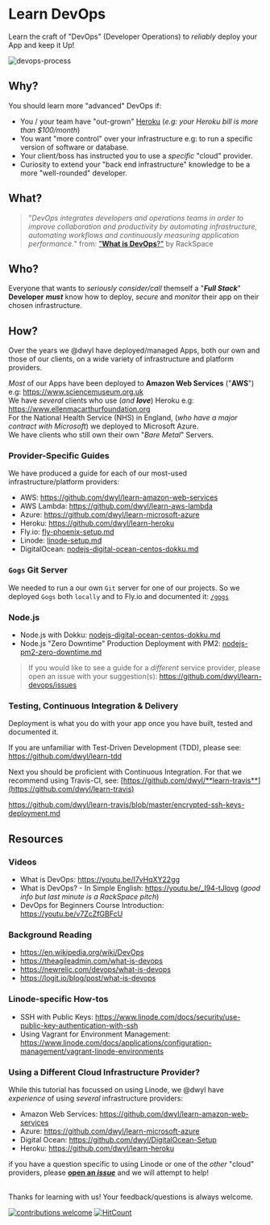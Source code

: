 # Learn DevOps

Learn the craft of "DevOps" (Developer Operations)
to _reliably_ deploy your App and keep it Up!

![devops-process](https://user-images.githubusercontent.com/194400/28494977-ce74a632-6f36-11e7-9f86-f48abde49479.png)

## Why?

You should learn more "advanced" DevOps if:

- You / your team have "out-grown"
  [Heroku](https://github.com/dwyl/learn-heroku)
  (_e.g: your Heroku bill is more than \$100/month_)
- You want "more control" over your infrastructure
  e.g: to run a specific version of software or database.
- Your client/boss has instructed you
  to use a _specific_ "cloud" provider.
- Curiosity to extend your
  "back end infrastructure" knowledge to be a more
  "well-rounded" developer.

## What?

> "_DevOps integrates developers and operations teams
> in order to improve collaboration and productivity
> by automating infrastructure, automating workflows
> and continuously measuring application performance._"
> from: ["**What is DevOps**?"](https://youtu.be/_I94-tJlovg) by RackSpace

## Who?

Everyone that wants to _seriously consider/call_ themself
a "**_Full Stack_**" **Developer** **_must_** know how to deploy,
_secure_ and _monitor_ their app on their chosen infrastructure.

## How?

Over the years we @dwyl have deployed/managed Apps,
both our own and those of our clients,
on a wide variety of infrastructure and platform providers.

_Most_ of our Apps have been deployed to **Amazon Web Services** ("**AWS**")
e.g: https://www.sciencemuseum.org.uk <br />
We have _several_ clients who use (_and **love**_) Heroku e.g:
https://www.ellenmacarthurfoundation.org <br />
For the National Health Service (NHS) in England,
(_who have a major contract with Microsoft_) 
we deployed to Microsoft Azure. <br />
We have clients who still own their own "_Bare Metal_" Servers.

### Provider-Specific Guides

We have produced a guide for each of our most-used
infrastructure/platform providers:

- AWS: https://github.com/dwyl/learn-amazon-web-services
- AWS Lambda: https://github.com/dwyl/learn-aws-lambda
- Azure: https://github.com/dwyl/learn-microsoft-azure
- Heroku: https://github.com/dwyl/learn-heroku
- Fly.io: [fly-phoenix-setup.md](https://github.com/dwyl/learn-devops/blob/master/fly-phoenix-setup.md)
- Linode: [linode-setup.md](https://github.com/dwyl/learn-devops/blob/master/linode-setup.md)
- DigitalOcean: [nodejs-digital-ocean-centos-dokku.md](https://github.com/dwyl/learn-devops/blob/master/nodejs-digital-ocean-centos-dokku.md)


### `Gogs` Git Server

We needed to run a our own `Git` server 
for one of our projects.
So we deployed `Gogs` 
both `locally` and to Fly.io
and documented it:
[`/gogs`]()

### Node.js

- Node.js with Dokku:
  [nodejs-digital-ocean-centos-dokku.md](https://github.com/dwyl/learn-devops/blob/master/nodejs-digital-ocean-centos-dokku.md)
- Node.js "Zero Downtime" Production Deployment with PM2:
  [nodejs-pm2-zero-downtime.md](https://github.com/dwyl/learn-devops/blob/master/nodejs-pm2-zero-downtime.md)

> If you would like to see a guide for a _different_ service provider,
> please open an issue with your suggestion(s):
> https://github.com/dwyl/learn-devops/issues

### Testing, Continuous Integration & Delivery

Deployment is what you do with your app once you have
built, tested and documented it.

If you are unfamiliar with Test-Driven Development (TDD),
please see: https://github.com/dwyl/learn-tdd <br />

Next you should be proficient with Continuous Integration.
For that we recommend using Travis-CI, see:
[https://github.com/dwyl/**learn-travis**](https://github.com/dwyl/learn-travis)

https://github.com/dwyl/learn-travis/blob/master/encrypted-ssh-keys-deployment.md

<!--
### _First_ Upgrade Deployment

Build Upgrade based on the version currently on Staging:
```
mix edeliver build upgrade --auto-version=git-revision --from=$(1.0.3) --to=$(git rev-parse HEAD) --verbose --branch=continuous-delivery
```

Get the version that was created and use it as the `--version` in the next command:

```
mix edeliver deploy upgrade to production --version=1.0.3+3a4f948 --verbose
```


> _**NOTE**: We have an **Open issue** for deploying an **UPGRADE**
via Continuous Integration:_ https://github.com/dwyl/learn-devops/issues/19 <br />
> _We requested help on:_ https://github.com/edeliver/edeliver/issues/234 <br />
> _But sadly, no reply, yet ..._
_if you have time to help please comment on the issue!_
-->

## Resources

### Videos

- What is DevOps: https://youtu.be/I7vHqXY22gg
- What is DevOps? - In Simple English: https://youtu.be/_I94-tJlovg
  (_good info but last minute is a RackSpace pitch_)
- DevOps for Beginners Course Introduction: https://youtu.be/v7ZcZfGBFcU

### Background Reading

+ https://en.wikipedia.org/wiki/DevOps
+ https://theagileadmin.com/what-is-devops
+ https://newrelic.com/devops/what-is-devops
+ https://logit.io/blog/post/what-is-devops

### Linode-specific How-tos

- SSH with Public Keys:
  https://www.linode.com/docs/security/use-public-key-authentication-with-ssh
- Using Vagrant for Environment Management:
  https://www.linode.com/docs/applications/configuration-management/vagrant-linode-environments

### Using a Different Cloud Infrastructure Provider?

While this tutorial has focussed on using Linode,
we @dwyl have _experience_ of using _several_ infrastructure providers:

- Amazon Web Services: https://github.com/dwyl/learn-amazon-web-services
- Azure: https://github.com/dwyl/learn-microsoft-azure
- Digital Ocean: https://github.com/dwyl/DigitalOcean-Setup
- Heroku: https://github.com/dwyl/learn-heroku

if you have a question specific to using Linode or one of the _other_
"cloud" providers, please
[**open an _issue_**](https://github.com/dwyl/learn-devops/issues)
and we will attempt to help!

<!--

## <sup>1</sup>Why Not "_Just Use Heroku_"?

Heroku is great for _most_ use-cases.
But it gets _expensive_ very quickly!
The moment you start to pay for an app it's $7/month
(_which may not sound "expensive" on the surface_)
But it's the _Database_ that's the _expensive_ part!

### Heroku Database _Extortion_

The moment you go beyond the "_hobby_" plan:
![heroku-hobby-dev](https://user-images.githubusercontent.com/194400/28563894-543876d8-711f-11e7-9b09-cb548e10ee84.png)

![heroku-hobby-basic](https://user-images.githubusercontent.com/194400/28563938-77966842-711f-11e7-9668-eaa694325a79.png)

![heroku-database-pricing](https://user-images.githubusercontent.com/194400/28563258-4e7628d2-711d-11e7-81e0-b3997d9d05ca.png)

As you can see, from the pricing, the _resources_ do offer value-for money
once the project's database goes above a certain size.

-->
<br />
Thanks for learning with us!
Your feedback/questions is always welcome. 

[![contributions welcome](https://img.shields.io/badge/contributions-welcome-brightgreen.svg?style=flat-square)](https://github.com/dwyl/learn-devops/issues)
[![HitCount](http://hits.dwyl.com/dwyl/learn-devops.svg)](http://hits.dwyl.com/dwyl/learn-devops)
